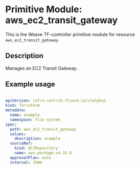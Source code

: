 
# Primitive Module: aws_ec2_transit_gateway

This is the Weave TF-controller primitive module for resource `aws_ec2_transit_gateway`.

## Description

Manages an EC2 Transit Gateway.

## Example usage

```yaml
---
apiVersion: infra.contrib.fluxcd.io/v1alpha1
kind: Terraform
metadata:
  name: example
  namespace: flux-system
spec:
  path: aws_ec2_transit_gateway
  values:
    description: example
  sourceRef:
    kind: OCIRepository
    name: aws-package-v4.33.0
  approvalPlan: auto
  interval: 1h0m
```
